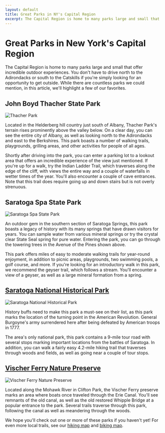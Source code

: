 ```yaml
---
layout: default
title: Great Parks in NY's Capital Region
excerpt: The Capital Region is home to many parks large and small that offer incredible outdoor experiences.
---
```


<h1>Great Parks in New York's Capital Region</h1>

<p>The Capital Region is home to many parks large and small that offer incredible outdoor experiences. You don't have to drive north to the Adirondacks or south to the Catskills if you're simply looking for an opportunity to get outside. While there are countless parks we could mention, in this article, we'll highlight a few of our favorites.</p>

<h2>John Boyd Thacher State Park</h2>

<img src="http://newyorktrailheads.com/img/capital-region-hikes/thacher-park.jpg" alt="Thacher Park">

<p>Located in the Helderberg hill country just south of Albany, Thacher Park's terrain rises prominently above the valley below. On a clear day, you can see the entire city of Albany, as well as looking north to the Adirondacks and east to the Berkshires. This park boasts a number of walking trails, playgrounds, grilling areas, and other activities for people of all ages.</p>

<p>Shortly after driving into the park, you can enter a parking lot to a lookout area that offers an incredible experience of the view just mentioned. If you're up for a walk, try the Indian Ladder Trail, which traverses along the edge of the cliff, with views the entire way and a couple of waterfalls in wetter times of the year. You'll also encounter a couple of cave entrances. Note that this trail does require going up and down stairs but is not overly strenuous.</p>

<h2>Saratoga Spa State Park</h2>

<img src="http://newyorktrailheads.com/img/capital-region-hikes/saratoga-spa-state-park.jpg" alt="Saratoga Spa State Park">

<p>An outdoor gem in the southern section of Saratoga Springs, this park boasts a legacy of history with its many springs that have drawn visitors for years. You can sample water from various mineral springs or try the crystal clear State Seal spring for pure water. Entering the park, you can go through the towering trees in the Avenue of the Pines shown above.</p>

<p>This park offers miles of easy to moderate walking trails for year-round enjoyment, in addition to picnic areas, playgrounds, two swimming pools, a golf course, and more. If you're looking for an introductory walk in this park, we recommend the geyser trail, which follows a stream. You'll encounter a view of a geyser, as well as a large mineral formation from a spring.</p>

<h2><a href="http://newyorktrailheads.com/2016/09/19/Saratoga-Battlefield.html">Saratoga National Historical Park</a></h2>

<img src="http://newyorktrailheads.com/img/saratoganationalpark.jpg" alt="Saratoga National Historical Park">

<p>History buffs need to make this park a must-see on their list, as this park marks the location of the turning point in the American Revolution. General Burgoyne's army surrendered here after being defeated by American troops in 1777.</p>

<p>The area's only national park, this park contains a 9-mile tour road with several stops marking important locations from the battles of Saratoga. In addition, you can walk a fairly easy 4.2-mile hiking trail that traverses through woods and fields, as well as going near a couple of tour stops.</p> 

<h2><a href="http://newyorktrailheads.com/2016/07/09/Vischer-Ferry-Preserve.html">Vischer Ferry Nature Preserve</a></h2>

<img src="http://newyorktrailheads.com/img/vischer_ferry.jpg" alt="Vischer Ferry Nature Preserve">

<p>Located along the Mohawk River in Clifton Park, the Vischer Ferry preserve marks an area where boats once traveled through the Erie Canal. You'll see remnants of the old canal, as well as the old restored Whipple Bridge at a popular entrance to the park. Several trails traverse through this park, following the canal as well as meandering through the woods.

<p>We hope you'll check out one or more of these parks if you haven't yet! For even more local trails, see our <a href="http://newyorktrailheads.com/hiking-map.html">hiking map</a> and <a href="http://newyorktrailheads.com/biking-map.html">biking map</a>.</p>
